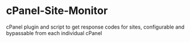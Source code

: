 # cPanel-Site-Monitor
cPanel plugin and script to get response codes for sites, configurable and bypassable from each individual cPanel
